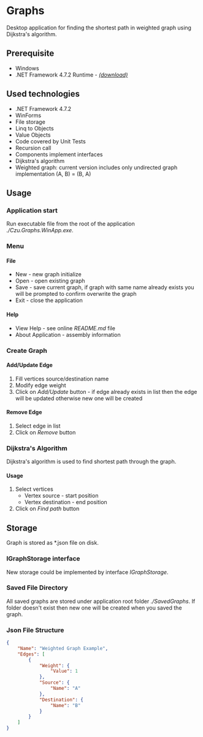 # Graphs

Desktop application for finding the shortest path in weighted graph using Dijkstra's algorithm.

## Prerequisite

* Windows
* .NET Framework 4.7.2 Runtime - [*(download)*](https://dotnet.microsoft.com/en-us/download/dotnet-framework/thank-you/net472-offline-installer)

## Used technologies

* .NET Framework 4.7.2
* WinForms
* File storage
* Linq to Objects
* Value Objects
* Code covered by Unit Tests
* Recursion call
* Components implement interfaces
* Dijkstra's algorithm
* Weighted graph: current version includes only undirected graph implementation (A, B) = (B, A)

## Usage

### Application start

Run executable file from the root of the application *./Czu.Graphs.WinApp.exe*.

### Menu

#### File

* New - new graph initialize
* Open - open existing graph
* Save - save current graph, if graph with same name already exists you will be prompted to confirm overwrite the graph
* Exit - close the application

#### Help

* View Help - see online *README.md* file
* About Application - assembly information

### Create Graph

#### Add/Update Edge

1) Fill vertices source/destination name
2) Modify edge weight
3) Click on *Add/Update* button - if edge already exists in list then the edge will be updated otherwise new one will be created

#### Remove Edge

1) Select edge in list
2) Click on *Remove* button

### Dijkstra's Algorithm

Dijkstra's algorithm is used to find shortest path through the graph.

#### Usage

1) Select vertices
   * Vertex source - start position
   * Vertex destination - end position
2) Click on *Find path* button

## Storage

Graph is stored as *.json file on disk.

### IGraphStorage interface

New storage could be implemented by interface *IGraphStorage*.

### Saved File Directory

All saved graphs are stored under application root folder *./SavedGraphs*. If folder doesn't exist then new one will be created when you saved the graph.

### Json File Structure

```json
{
    "Name": "Weighted Graph Example",
    "Edges": [
        {
            "Weight": {
                "Value": 1
            },
            "Source": {
                "Name": "A"
            },
            "Destination": {
                "Name": "B"
            }
        }
    ]
}
```